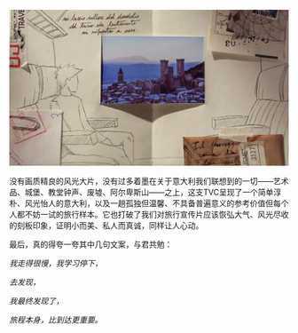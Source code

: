 ![img](旅行.assets/format,webp.webp)

没有画质精良的风光大片，没有过多着墨在关于意大利我们联想到的一切——艺术品、城堡、教堂钟声、废墟、阿尔卑斯山——之上，这支TVC呈现了一个简单淳朴、风光怡人的意大利，以及一趟孤独但温馨、不具备普遍意义的参考价值但每个人都不妨一试的旅行样本。它也打破了我们对旅行宣传片应该恢弘大气、风光尽收的刻板印象，证明小而美、私人而真诚，同样让人心动。

最后，真的得夸一夸其中几句文案，与君共勉：

*我走得很慢，我学习停下，*

*去发现，*

*我最终发现了，*

*旅程本身，比到达更重要。*